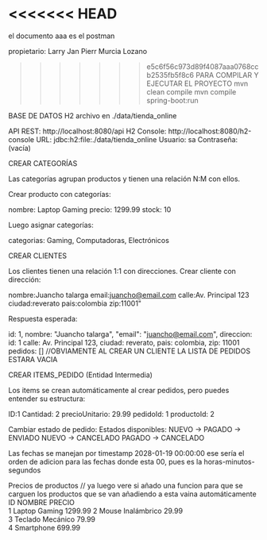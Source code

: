 <<<<<<< HEAD
=======
el documento aaa es el postman

propietario: Larry Jan Pierr Murcia Lozano

>>>>>>> e5c6f56c973d89f4087aaa0768ccb2535fb5f8c6
PARA COMPILAR Y EJECUTAR EL PROYECTO
mvn clean compile
mvn compile spring-boot:run


BASE DE DATOS H2 archivo en ./data/tienda_online

API REST: http://localhost:8080/api
H2 Console: http://localhost:8080/h2-console
URL: jdbc:h2:file:./data/tienda_online
Usuario: sa
Contraseña: (vacía)


CREAR CATEGORÍAS

Las categorías agrupan productos y tienen una relación N:M con ellos.

Crear producto con categorías:

nombre: Laptop Gaming
precio: 1299.99
stock: 10


Luego asignar categorías:

categorias: Gaming, Computadoras, Electrónicos


CREAR CLIENTES

Los clientes tienen una relación 1:1 con direcciones.
Crear cliente con dirección:

nombre:Juancho talarga
email:juancho@email.com
calle:Av. Principal 123 
ciudad:reverato 
pais:colombia
zip:11001"

Respuesta esperada:

id: 1,
nombre: "Juancho talarga",
"email": "juancho@email.com",
direccion:
id: 1
calle: Av. Principal 123,
ciudad: reverato,
pais: colombia,
zip: 11001
pedidos: [] //OBVIAMENTE AL CREAR UN CLIENTE LA LISTA DE PEDIDOS ESTARA VACIA



CREAR ITEMS_PEDIDO (Entidad Intermedia)

Los items se crean automáticamente al crear pedidos, pero puedes entender su estructura:

ID:1
Cantidad: 2
precioUnitario: 29.99
pedidoId: 1
productoId: 2

Cambiar estado de pedido:
Estados disponibles:
NUEVO → PAGADO → ENVIADO
NUEVO → CANCELADO
PAGADO → CANCELADO

Las fechas se manejan por timestamp
2028-01-19 00:00:00 ese sería el orden de adicion para las fechas donde esta 00, pues es la horas-minutos-segundos

Precios de productos   // ya luego vere si añado una funcion para que se carguen los productos que se van añadiendo a esta vaina automáticamente
ID  	NOMBRE 	    PRECIO  	
1	Laptop Gaming	    1299.99	
2	Mouse Inalámbrico	29.99	
3	Teclado Mecánico	79.99	
4	Smartphone	        699.99	